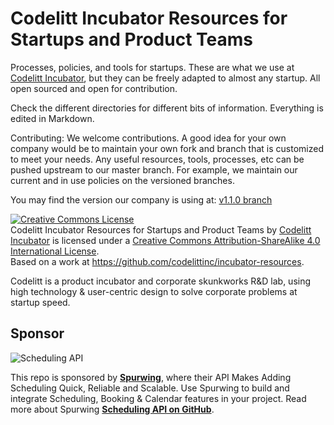 Codelitt Incubator Resources for Startups and Product Teams
===================

Processes, policies, and tools for startups. These are what we use at [Codelitt Incubator](http://www.codelitt.com), but they can be freely adapted to almost any startup. All open sourced and open for contribution. 

Check the different directories for different bits of information. Everything is edited in Markdown. 

Contributing: We welcome contributions. A good idea for your own company would be to maintain your own fork and branch that is customized to meet your needs. Any useful resources, tools, processes, etc can be pushed upstream to our master branch. For example, we maintain our current and in use policies on the versioned branches. 

You may find the version our company is using at: [v1.1.0 branch](https://github.com/codelittinc/incubator-resources/tree/v1.1.0)

<a rel="license" href="http://creativecommons.org/licenses/by-sa/4.0/"><img alt="Creative Commons License" style="border-width:0" src="https://i.creativecommons.org/l/by-sa/4.0/88x31.png" /></a><br /><span xmlns:dct="http://purl.org/dc/terms/" property="dct:title">Codelitt Incubator Resources for Startups and Product Teams</span> by <a xmlns:cc="http://creativecommons.org/ns#" href="http://www.codelitt.com" property="cc:attributionName" rel="cc:attributionURL">Codelitt Incubator</a> is licensed under a <a rel="license" href="http://creativecommons.org/licenses/by-sa/4.0/">Creative Commons Attribution-ShareAlike 4.0 International License</a>.<br />Based on a work at <a xmlns:dct="http://purl.org/dc/terms/" href="https://github.com/codelittinc/incubator-resources" rel="dct:source">https://github.com/codelittinc/incubator-resources</a>.

Codelitt is a product incubator and corporate skunkworks R&D lab, using high technology & user-centric design to solve corporate problems at startup speed.

## Sponsor
![Scheduling API](https://user-images.githubusercontent.com/9488406/125080407-0dd25780-e0c5-11eb-9f70-ef958968674a.png)

This repo is sponsored by [**Spurwing**](https://www.spurwing.io/), where their API Makes Adding Scheduling Quick, Reliable and Scalable.
Use Spurwing to build and integrate Scheduling, Booking & Calendar features in your project. Read more about Spurwing [**Scheduling API on GitHub**](https://github.com/Spurwing/Appointment-Scheduling-API).
